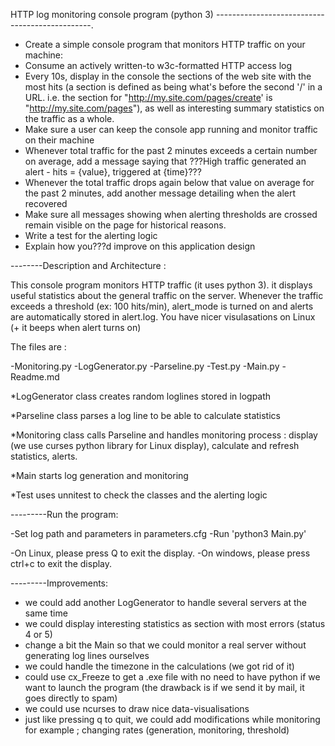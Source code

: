 HTTP log monitoring console program (python 3)
-----------------------------------------------.


* Create a simple console program that monitors HTTP traffic on your machine:
* Consume an actively written-to w3c-formatted HTTP access log
* Every 10s, display in the console the sections of the web site with the most hits (a section is defined as being what's before the second '/' in a URL. i.e. the section for "http://my.site.com/pages/create' is "http://my.site.com/pages"), as well as interesting summary statistics on the traffic as a whole.
* Make sure a user can keep the console app running and monitor traffic on their machine
* Whenever total traffic for the past 2 minutes exceeds a certain number on average, add a message saying that ???High traffic generated an alert - hits = {value}, triggered at {time}???
* Whenever the total traffic drops again below that value on average for the past 2 minutes, add another message detailing when the alert recovered
* Make sure all messages showing when alerting thresholds are crossed remain visible on the page for historical reasons.
* Write a test for the alerting logic
* Explain how you???d improve on this application design


--------Description and Architecture :

This console program monitors HTTP traffic (it uses python 3).
it displays useful statistics about the general traffic on the server.
Whenever the traffic exceeds a threshold (ex: 100 hits/min), alert_mode is turned on and alerts are automatically stored in alert.log. You have nicer visulasations on Linux (+ it beeps when alert turns on)

The files are :

-Monitoring.py 
-LogGenerator.py
-Parseline.py
-Test.py
-Main.py
-Readme.md

*LogGenerator class creates random loglines stored in logpath

*Parseline class parses a log line to be able to calculate statistics

*Monitoring class calls Parseline and handles monitoring process : display (we use curses python library for Linux display), calculate and refresh statistics, alerts.

*Main starts log generation and monitoring

*Test uses unnitest to check the classes and the alerting logic



---------Run the program:

-Set log path and parameters in parameters.cfg
-Run 'python3 Main.py'

-On Linux, please press Q to exit the display.
-On windows, please press ctrl+c to exit the display.

---------Improvements:

- we could add another LogGenerator to handle several servers at the same time
- we could display interesting statistics as section with most errors (status 4 or 5)
- change a bit the Main so that we could monitor a real server without generating log lines ourselves 
- we could handle the timezone in the calculations (we got rid of it)
- could use cx_Freeze to get a .exe file with no need to have python if we want to launch the program (the drawback is if we send it by mail, it goes directly to spam)
- we could use ncurses to draw nice data-visualisations
- just like pressing q to quit, we could add modifications while monitoring
for example ; changing rates (generation, monitoring, threshold)

